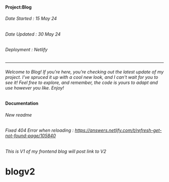 #### Project:Blog
###### Date Started : 15 May 24
###### Date Updated : 30 May 24
###### Deployment : Netlify
---
###### Welcome to Blog! If you're here, you're checking out the latest update of my project. I've spruced it up with a cool new look, and I can't wait for you to see it! Feel free to explore, and remember, the code is yours to adapt and use however you like. Enjoy! ######

#### Documentation
###### New readme
###### Fixed 404 Error when reloading : https://answers.netlify.com/t/refresh-get-not-found-page/105840
###### This is V1 of my frontend blog will post link to V2
# blogv2
